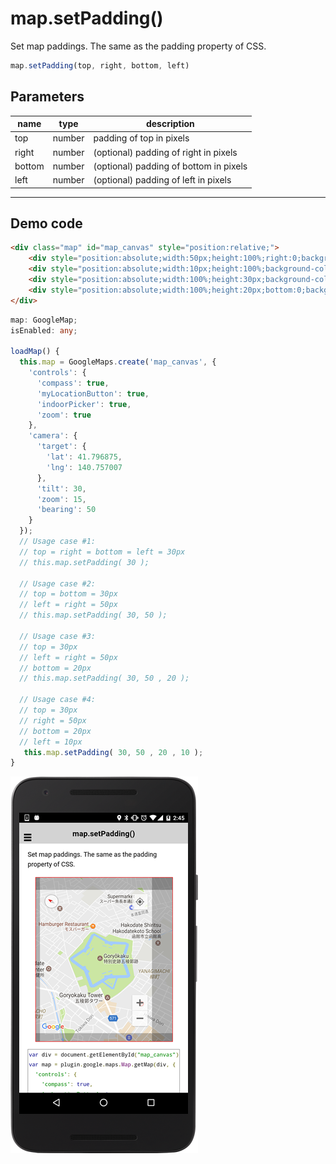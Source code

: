 # map.setPadding()

Set map paddings. The same as the padding property of CSS.

```typescript
map.setPadding(top, right, bottom, left)
```

## Parameters

name        | type    | description
------------|---------|---------------------------------------
top         | number  | padding of top in pixels
right       | number  | (optional) padding of right in pixels
bottom      | number  | (optional) padding of bottom in pixels
left        | number  | (optional) padding of left in pixels

----------------------------------------------------------------------------------------------------------

## Demo code

```html
<div class="map" id="map_canvas" style="position:relative;">
    <div style="position:absolute;width:50px;height:100%;right:0;background-color:rgba(0,0,0,0.25);"></div>
    <div style="position:absolute;width:10px;height:100%;background-color:rgba(0,0,0,0.25);"></div>
    <div style="position:absolute;width:100%;height:30px;background-color:rgba(0,0,0,0.25);"></div>
    <div style="position:absolute;width:100%;height:20px;bottom:0;background-color:rgba(0,0,0,0.25);"></div>
</div>
```

```typescript
map: GoogleMap;
isEnabled: any;

loadMap() {
  this.map = GoogleMaps.create('map_canvas', {
    'controls': {
      'compass': true,
      'myLocationButton': true,
      'indoorPicker': true,
      'zoom': true
    },
    'camera': {
      'target': {
        'lat': 41.796875,
        'lng': 140.757007
      },
      'tilt': 30,
      'zoom': 15,
      'bearing': 50
    }
  });
  // Usage case #1:
  // top = right = bottom = left = 30px
  // this.map.setPadding( 30 );

  // Usage case #2:
  // top = bottom = 30px
  // left = right = 50px
  // this.map.setPadding( 30, 50 );

  // Usage case #3:
  // top = 30px
  // left = right = 50px
  // bottom = 20px
  // this.map.setPadding( 30, 50 , 20 );

  // Usage case #4:
  // top = 30px
  // right = 50px
  // bottom = 20px
  // left = 10px
   this.map.setPadding( 30, 50 , 20 , 10 );
}

```

![](image.png)
